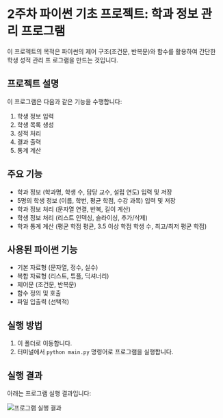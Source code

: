 # 2주차 파이썬 기초 프로젝트: 학과 정보 관리 프로그램

이 프로젝트의 목적은 파이썬의 제어 구조(조건문, 반복문)와 함수를 활용하여 간단한 학생 성적 관리 프
로그램을 만드는 것입니다.

## 프로젝트 설명
이 프로그램은 다음과 같은 기능을 수행합니다:
1. 학생 정보 입력
2. 학생 목록 생성
3. 성적 처리
4. 결과 출력
5. 통계 계산

## 주요 기능
- 학과 정보 (학과명, 학생 수, 담당 교수, 설립 연도) 입력 및 저장
- 5명의 학생 정보 (이름, 학번, 평균 학점, 수강 과목) 입력 및 저장
- 학과 정보 처리 (문자열 연결, 반복, 길이 계산)
- 학생 정보 처리 (리스트 인덱싱, 슬라이싱, 추가/삭제)
- 학과 통계 계산 (평균 학점 평균, 3.5 이상 학점 학생 수, 최고/최저 평균 학점)

## 사용된 파이썬 기능
- 기본 자료형 (문자열, 정수, 실수)
- 복합 자료형 (리스트, 튜플, 딕셔너리)
- 제어문 (조건문, 반복문)
- 함수 정의 및 호출
- 파일 입출력 (선택적)


## 실행 방법
1. 이 폴더로 이동합니다.
2. 터미널에서 `python main.py` 명령어로 프로그램을 실행합니다.

## 실행 결과
아래는 프로그램 실행 결과입니다:

![프로그램 실행 결과](./program_result.png)
